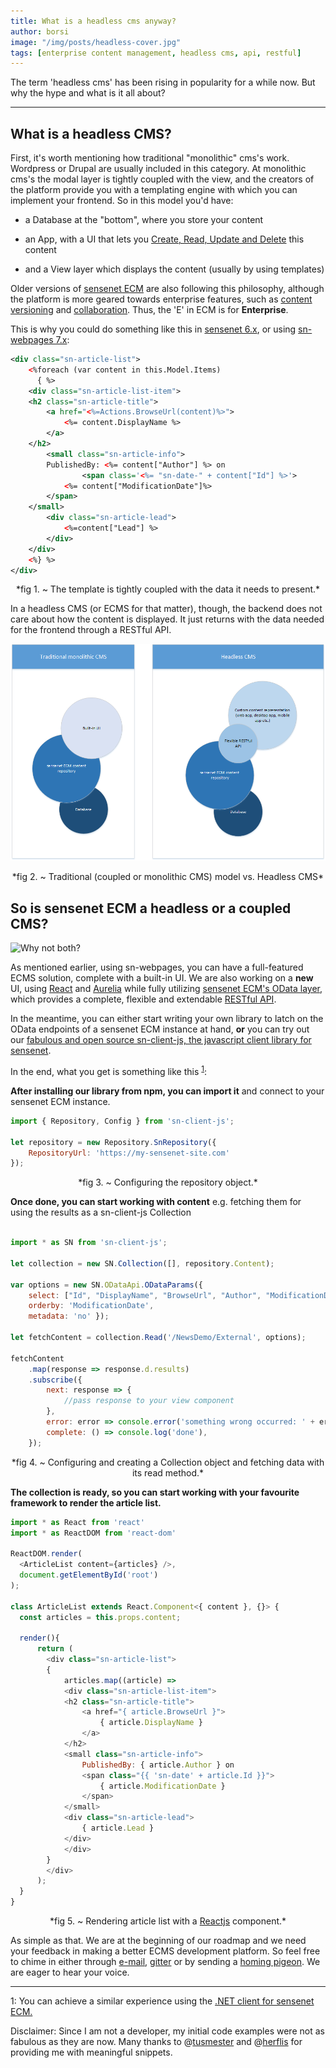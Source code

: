 ```yaml
---
title: What is a headless cms anyway?
author: borsi
image: "/img/posts/headless-cover.jpg"
tags: [enterprise content management, headless cms, api, restful]
---
```


The term 'headless cms' has been rising in popularity for a while now. But why the hype and what is it all about?

---
## What is a headless CMS?
First, it's worth mentioning how traditional "monolithic" cms's work. Wordpress or Drupal are usually included in this category. At monolithic cms's the modal layer is tightly coupled with the view, and the creators of the platform provide you with a templating engine with which you can implement your frontend. So in this model you'd have:

- a Database at the "bottom", where you store your content
- an App, with a UI that lets you [Create, Read, Update and Delete][25358749] this content
- and a View layer which displays the content (usually by using templates)

  [25358749]: https://en.wikipedia.org/wiki/Create,_read,_update_and_delete "CRUD"


 Older versions of [sensenet ECM][ed1adc41] are also following this philosophy, although the platform is more geared towards enterprise features, such as [content versioning][a19fba28] and [collaboration][206457f6].
 Thus, the 'E' in ECM is for **Enterprise**.

  [ed1adc41]: https://www.sensenet.com/product "Sensenet ECM Product features"
  [a19fba28]: http://community.sensenet.com/docs/versioning-and-approval "Versioning and approval"
  [206457f6]: http://community.sensenet.com/docs/workspace "Workspaces in sensenet ECM"

This is why you could do something like this in [sensenet 6.x][9f950a61], or using [sn-webpages 7.x][46ac6b1f]:

```xml
<div class="sn-article-list">
    <%foreach (var content in this.Model.Items)
      { %>
    <div class="sn-article-list-item">
	<h2 class="sn-article-title">
		<a href="<%=Actions.BrowseUrl(content)%>">
			<%= content.DisplayName %>
		</a>
	</h2>
        <small class="sn-article-info">
		PublishedBy: <%= content["Author"] %> on
                <span class='<%= "sn-date-" + content["Id"] %>'>
			<%= content["ModificationDate"]%>
		</span>
	</small>
        <div class="sn-article-lead">
            <%=content["Lead"] %>
        </div>
    </div>
    <%} %>
</div>
```
<p align="center">
*fig 1. ~ The template is tightly coupled with the data it needs to present.*
</p>

  [46ac6b1f]: https://github.com/SenseNet/sn-webpages "Sn-webpages"
  [9f950a61]: http://community.sensenet.com/docs/how-to-install-sn6/ "Install sensenet 6.5"

In a headless CMS (or ECMS for that matter), though, the backend does not care about how the content is displayed. It just returns with the data needed for the frontend through a RESTful API.

![Headless vs Coupled](../img/posts/headless-cms.png)
<p align="center">
*fig 2. ~ Traditional (coupled or monolithic CMS) model vs. Headless CMS*
</p>

## So is sensenet ECM a headless or a coupled CMS?
![Why not both?](http://i.imgur.com/KgXtawP.gif)

As mentioned earlier, using sn-webpages, you can have a full-featured ECMS solution, complete with a built-in UI. We are also working on a **new** UI, using [React][b3358601] and [Aurelia][b56bd31b] while fully utilizing [sensenet ECM's OData layer][71579091], which provides a complete, flexible and extendable [RESTful API][f9c00a93].

  [71579091]: http://community.sensenet.com/docs/built-in-odata-actions-and-functions/ "Built-in OData actions and functions"
  [f9c00a93]: http://community.sensenet.com/docs/odata-rest-api/ "OData REST API"
  [b3358601]: https://github.com/SenseNet/sn-controls-react "React controls for sensenet ECM"
  [b56bd31b]: https://github.com/SenseNet/sn-controls-aurelia "Aurelia controls for sensenet ECM"

In the meantime, you can either start writing your own library to latch on the OData endpoints of a sensenet ECM instance at hand, **or** you can try out our [fabulous and open source sn-client-js, the javascript client library for sensenet][de7f7b73].

  [de7f7b73]: https://github.com/SenseNet/sn-client-js "Sn-client-js"

In the end, what you get is something like this <sup>[1](#footnote1)</sup>:

**After installing our library from npm, you can import it** and connect to your sensenet ECM instance.
```javascript
import { Repository, Config } from 'sn-client-js';

let repository = new Repository.SnRepository({
	RepositoryUrl: 'https://my-sensenet-site.com'
});
```
<p align="center">
*fig 3. ~ Configuring the repository object.*
</p>

**Once done, you can start working with content** e.g. fetching them for using the results as a sn-client-js Collection
```javascript

import * as SN from 'sn-client-js';

let collection = new SN.Collection([], repository.Content);

var options = new SN.ODataApi.ODataParams({
	select: ["Id", "DisplayName", "BrowseUrl", "Author", "ModificationDate", "Lead"],
	orderby: 'ModificationDate',
	metadata: 'no' });

let fetchContent = collection.Read('/NewsDemo/External', options);

fetchContent
	.map(response => response.d.results)
	.subscribe({
		next: response => {
			//pass response to your view component
		},
		error: error => console.error('something wrong occurred: ' + error),
		complete: () => console.log('done'),
	});
```

<p align="center">
*fig 4. ~ Configuring and creating a Collection object and fetching data with its read method.*
</p>

**The collection is ready, so you can start working with your favourite framework to render the article list.**
```javascript
import * as React from 'react'
import * as ReactDOM from 'react-dom'

ReactDOM.render(
  <ArticleList content={articles} />,
  document.getElementById('root')
);

class ArticleList extends React.Component<{ content }, {}> {
  const articles = this.props.content;

  render(){
	  return (
	    <div class="sn-article-list">
	    {
	    	articles.map((article) =>
		    <div class="sn-article-list-item">
			<h2 class="sn-article-title">
				<a href="{ article.BrowseUrl }">
					{ article.DisplayName }
				</a>
			</h2>
			<small class="sn-article-info">
				PublishedBy: { article.Author } on
				<span class="{{ 'sn-date' + article.Id }}">
					{ article.ModificationDate }
				</span>
			</small>
			<div class="sn-article-lead">
			    { article.Lead }
			</div>
		    </div>
	    }
	    </div>
	  );
  }
}

```
<p align="center">
*fig 5. ~ Rendering article list with a <a href="https://facebook.github.io/react/">Reactjs</a> component.*
</p>

As simple as that. We are at the beginning of our roadmap and we need your feedback in making a better ECMS development platform. So feel free to chime in either through [e-mail][1e51c7fb], [gitter][bd86dc61] or by sending a [homing pigeon][e3d316af]. We are eager to hear your voice.

  [1e51c7fb]: helloATsensenetDOTcom "Say hello!"
  [bd86dc61]: https://gitter.im/SenseNet/sensenet "Chat with us!"
  [e3d316af]: http://i.imgur.com/yldRjme.gif "His name is Károly."

***
<a id="footnote1">1</a>: You can achieve a similar experience using the [.NET client for sensenet ECM.][55d8492d]

Disclaimer: Since I am not a developer, my initial code examples were not as fabulous as they are now. Many thanks to @[tusmester][8cd0cdf0] and @[herflis][b71828da] for providing me with meaningful snippets.

  [55d8492d]: https://github.com/SenseNet/sn-client-dotnet "Sn-client-dotnet"
  [8cd0cdf0]: https://github.com/tusmester "Tusmester's github profile"
  [b71828da]: https://github.com/herflis "Herflis's github profile"

